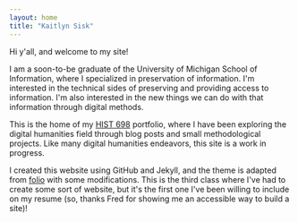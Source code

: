 ```yaml
---
layout: home
title: "Kaitlyn Sisk"
---
```

Hi y'all, and welcome to my site!

I am a soon-to-be graduate of the University of Michigan School of Information, where I specialized in preservation of information. I'm interested in the technical sides of preserving and providing access to information. I'm also interested in the new things we can do with that information through digital methods.

This is the home of my [HIST 698](http://fredgibbs.net/courses/digital-methods/index.html) portfolio, where I have been exploring the digital humanities field through blog posts and small methodological projects. Like many digital humanities endeavors, this site is a work in progress.

I created this website using GitHub and Jekyll, and the theme is adapted from [folio](https://github.com/bogoli/-folio) with some modifications. This is the third class where I've had to create some sort of website, but it's the first one I've been willing to include on my resume (so, thanks Fred for showing me an accessible way to build a site)!
